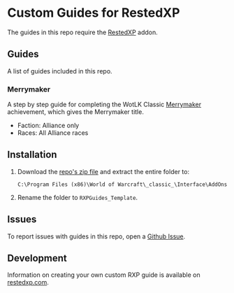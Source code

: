 # Custom Guides for RestedXP
The guides in this repo require the [RestedXP][1] addon.

## Guides
A list of guides included in this repo.

### Merrymaker
A step by step guide for completing the WotLK Classic [Merrymaker][2] achievement, which gives the Merrymaker title.

- Faction: Alliance only
- Races: All Alliance races

## Installation
1. Download the [repo's zip file][3] and extract the entire folder to:
    ```
    C:\Program Files (x86)\World of Warcraft\_classic_\Interface\AddOns
    ```
2. Rename the folder to `RXPGuides_Template`.

## Issues
To report issues with guides in this repo, open a [Github Issue][4].

## Development
Information on creating your own custom RXP guide is available on [restedxp.com][5].


[1]: https://www.restedxp.com/addon
[2]: https://www.wowhead.com/wotlk/achievement=1692/merrymaker
[3]: https://github.com/jazminite/RXPGuides_Template/archive/refs/heads/main.zip
[4]: https://github.com/jazminite/RXPGuides_Template/issues/new/choose
[5]: https://www.restedxp.com/custom-guides
